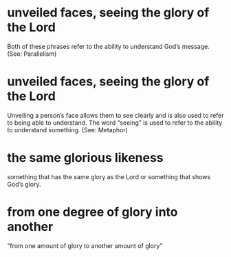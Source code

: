 #  unveiled faces, seeing the glory of the Lord 
Both of these phrases refer to the ability
to understand God’s message. (See: Parallelism)
#  unveiled faces, seeing the glory of the Lord 
Unveiling a person’s face allows them to
see clearly and is also used to refer to being able to understand. The word “seeing” is
used to refer to the ability to understand something. (See: Metaphor)
#  the same glorious likeness 
something that has the same glory as the Lord or something
that shows God’s glory.
#  from one degree of glory into another 
“from one amount of glory to another amount
of glory”

